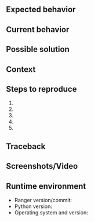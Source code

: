 <!-- Provide a descriptive summary of the issue in the title above -->

## Expected behavior
<!-- Bug: What should happen? -->
<!-- Improvement: How should it work? -->


## Current behavior
<!-- Bug: How is it different from the expected behavior? -->
<!-- Improvement: How does it change the current behavior? -->


## Possible solution
<!-- Bug: How should it be fixed? -->
<!-- Improvement: How should it be implemented? -->


## Context
<!-- How has this issue affected you? -->
<!-- What are you trying to accomplish? -->


## Steps to reproduce<!-- For bugs -->
<!-- List unambiguous steps to reproduce this bug -->
1. 
2. 
3. 
4. 
5. 


## Traceback<!-- For crashes -->
<!-- Run ranger in debug mode -->


## Screenshots/Video<!-- Only if relevant -->


## Runtime environment
<!-- Include details of your runtime environment -->
- Ranger version/commit: 
- Python version: 
- Operating system and version: 
